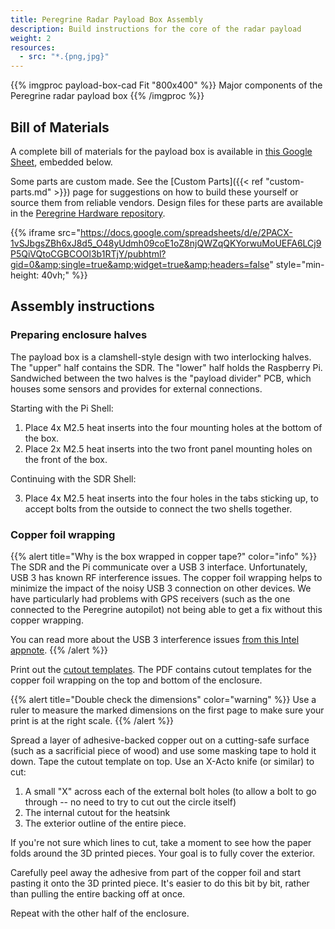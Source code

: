 ```yaml
---
title: Peregrine Radar Payload Box Assembly
description: Build instructions for the core of the radar payload
weight: 2
resources:
  - src: "*.{png,jpg}"
---
```


<!-- {{< figure src="payload-box-cad.png" title="Cut-away view of a CAD rendering of the radar payload box" caption="Major components of the radar payload box" >}} -->


{{% imgproc payload-box-cad Fit "800x400" %}}
Major components of the Peregrine radar payload box
{{% /imgproc %}}

## Bill of Materials

A complete bill of materials for the payload box is available in [this Google Sheet](https://docs.google.com/spreadsheets/d/1dFItvJ4mGw7Axdo4Iq9m_65ks9YspEahcemvucNRllk/edit?usp=sharing), embedded below.

Some parts are custom made. See the [Custom Parts]({{< ref "custom-parts.md" >}}) page for suggestions on how to build these yourself or source them from reliable vendors. Design files for these parts are available in the [Peregrine Hardware repository](https://github.com/thomasteisberg/peregrine_hardware).

{{% iframe src="https://docs.google.com/spreadsheets/d/e/2PACX-1vSJbgsZBh6xJ8d5_O48yUdmh09coE1oZ8njQWZqQKYorwuMoUEFA6LCj9P5QiVQtoCGBCOOl3b1RTjY/pubhtml?gid=0&amp;single=true&amp;widget=true&amp;headers=false" style="min-height: 40vh;" %}}

## Assembly instructions

### Preparing enclosure halves

The payload box is a clamshell-style design with two interlocking halves. The
"upper" half contains the SDR. The "lower" half holds the Raspberry Pi.
Sandwiched between the two halves is the "payload divider" PCB, which houses
some sensors and provides for external connections.

Starting with the Pi Shell:

1. Place 4x M2.5 heat inserts into the four mounting holes at the bottom of the box.
2. Place 2x M2.5 heat inserts into the two front panel mounting holes on the
front of the box.

Continuing with the SDR Shell:

3. Place 4x M2.5 heat inserts into the four holes in the tabs sticking up, to
accept bolts from the outside to connect the two shells together.

### Copper foil wrapping

{{% alert title="Why is the box wrapped in copper tape?" color="info" %}}
The SDR and the Pi communicate over a USB 3 interface. Unfortunately, USB 3 has
known RF interference issues. The copper foil wrapping helps to minimize the
impact of the noisy USB 3 connection on other devices. We have particularly
had problems with GPS receivers (such as the one connected to the Peregrine
autopilot) not being able to get a fix without this copper wrapping.

You can read more about the USB 3 interference issues [from this Intel
appnote](https://www.usb.org/sites/default/files/327216.pdf).
{{% /alert %}}

Print out the [cutout templates](https://github.com/thomasteisberg/peregrine_hardware/blob/main/payload_enclosure/fabrication_files_pi4/cutout_templates.pdf). The PDF contains cutout templates for the copper foil wrapping on the top and bottom of the
enclosure.

{{% alert title="Double check the dimensions" color="warning" %}}
Use a ruler to measure the marked dimensions on the first page to make sure your
print is at the right scale.
{{% /alert %}}

Spread a layer of adhesive-backed copper out on a cutting-safe surface
(such as a sacrificial piece of wood) and use some masking tape to hold it down.
Tape the cutout template on top. Use an X-Acto knife (or similar) to cut:

1. A small "X" across each of the external bolt holes (to allow a bolt to go
through -- no need to try to cut out the circle itself)
2. The internal cutout for the heatsink
3. The exterior outline of the entire piece.

If you're not sure which lines to cut, take a moment to see how the paper folds
around the 3D printed pieces. Your goal is to fully cover the exterior.

Carefully peel away the adhesive from part of the copper foil and start pasting
it onto the 3D printed piece. It's easier to do this bit by bit, rather than
pulling the entire backing off at once.

Repeat with the other half of the enclosure.

